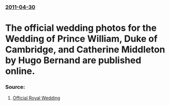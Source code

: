 ### [2011-04-30](/news/2011/04/30/index.md)

# The official wedding photos for the Wedding of Prince William, Duke of Cambridge, and Catherine Middleton by Hugo Bernand are published online. 




### Source:

1. [Official Royal Wedding](http://www.officialroyalwedding2011.org/blog/2011/April/30/The-Official-Royal-Wedding-Photographs-by-Hugo-Burnand)
